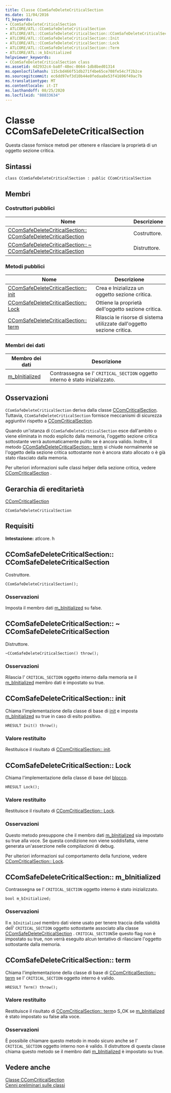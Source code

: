 ```yaml
---
title: Classe CComSafeDeleteCriticalSection
ms.date: 11/04/2016
f1_keywords:
- CComSafeDeleteCriticalSection
- ATLCORE/ATL::CComSafeDeleteCriticalSection
- ATLCORE/ATL::CComSafeDeleteCriticalSection::CComSafeDeleteCriticalSection
- ATLCORE/ATL::CComSafeDeleteCriticalSection::Init
- ATLCORE/ATL::CComSafeDeleteCriticalSection::Lock
- ATLCORE/ATL::CComSafeDeleteCriticalSection::Term
- ATLCORE/ATL::m_bInitialized
helpviewer_keywords:
- CComSafeDeleteCriticalSection class
ms.assetid: 4d2932c4-ba8f-48ec-8664-1db8bed01314
ms.openlocfilehash: 115cbd466f51db271f4be65ce708fe54c7f2b2ce
ms.sourcegitcommit: ec6dd97ef3d10b44e0fedaa8e53f41696f49ac7b
ms.translationtype: MT
ms.contentlocale: it-IT
ms.lasthandoff: 08/25/2020
ms.locfileid: "88833634"
---
```

# <a name="ccomsafedeletecriticalsection-class"></a>Classe CComSafeDeleteCriticalSection

Questa classe fornisce metodi per ottenere e rilasciare la proprietà di un oggetto sezione critica.

## <a name="syntax"></a>Sintassi

```
class CComSafeDeleteCriticalSection : public CComCriticalSection
```

## <a name="members"></a>Membri

### <a name="public-constructors"></a>Costruttori pubblici

|Nome|Descrizione|
|----------|-----------------|
|[CComSafeDeleteCriticalSection:: CComSafeDeleteCriticalSection](#ccomsafedeletecriticalsection)|Costruttore.|
|[CComSafeDeleteCriticalSection:: ~ CComSafeDeleteCriticalSection](#dtor)|Distruttore.|

### <a name="public-methods"></a>Metodi pubblici

|Nome|Descrizione|
|----------|-----------------|
|[CComSafeDeleteCriticalSection:: init](#init)|Crea e Inizializza un oggetto sezione critica.|
|[CComSafeDeleteCriticalSection:: Lock](#lock)|Ottiene la proprietà dell'oggetto sezione critica.|
|[CComSafeDeleteCriticalSection:: term](#term)|Rilascia le risorse di sistema utilizzate dall'oggetto sezione critica.|

### <a name="data-members"></a>Membri dei dati

|Membro dei dati|Descrizione|
|-|-|
|[m_bInitialized](#m_binitialized)|Contrassegna se l' `CRITICAL_SECTION` oggetto interno è stato inizializzato.|

## <a name="remarks"></a>Osservazioni

`CComSafeDeleteCriticalSection` deriva dalla classe [CComCriticalSection](../../atl/reference/ccomcriticalsection-class.md). Tuttavia, `CComSafeDeleteCriticalSection` fornisce meccanismi di sicurezza aggiuntivi rispetto a [CComCriticalSection](../../atl/reference/ccomcriticalsection-class.md).

Quando un'istanza di `CComSafeDeleteCriticalSection` esce dall'ambito o viene eliminata in modo esplicito dalla memoria, l'oggetto sezione critica sottostante verrà automaticamente pulito se è ancora valido. Inoltre, il metodo [CComSafeDeleteCriticalSection:: term](#term) si chiude normalmente se l'oggetto della sezione critica sottostante non è ancora stato allocato o è già stato rilasciato dalla memoria.

Per ulteriori informazioni sulle classi helper della sezione critica, vedere [CComCriticalSection](../../atl/reference/ccomcriticalsection-class.md) .

## <a name="inheritance-hierarchy"></a>Gerarchia di ereditarietà

[CComCriticalSection](../../atl/reference/ccomcriticalsection-class.md)

`CComSafeDeleteCriticalSection`

## <a name="requirements"></a>Requisiti

**Intestazione:** atlcore. h

## <a name="ccomsafedeletecriticalsectionccomsafedeletecriticalsection"></a><a name="ccomsafedeletecriticalsection"></a> CComSafeDeleteCriticalSection:: CComSafeDeleteCriticalSection

Costruttore.

```
CComSafeDeleteCriticalSection();
```

### <a name="remarks"></a>Osservazioni

Imposta il membro dati [m_bInitialized](#m_binitialized) su false.

## <a name="ccomsafedeletecriticalsectionccomsafedeletecriticalsection"></a><a name="dtor"></a> CComSafeDeleteCriticalSection:: ~ CComSafeDeleteCriticalSection

Distruttore.

```
~CComSafeDeleteCriticalSection() throw();
```

### <a name="remarks"></a>Osservazioni

Rilascia l' `CRITICAL_SECTION` oggetto interno dalla memoria se il [m_bInitialized](#m_binitialized) membro dati è impostato su true.

## <a name="ccomsafedeletecriticalsectioninit"></a><a name="init"></a> CComSafeDeleteCriticalSection:: init

Chiama l'implementazione della classe di base di [init](/visualstudio/debugger/init) e imposta [m_bInitialized](#m_binitialized) su true in caso di esito positivo.

```
HRESULT Init() throw();
```

### <a name="return-value"></a>Valore restituito

Restituisce il risultato di [CComCriticalSection:: init](../../atl/reference/ccomcriticalsection-class.md#init).

## <a name="ccomsafedeletecriticalsectionlock"></a><a name="lock"></a> CComSafeDeleteCriticalSection:: Lock

Chiama l'implementazione della classe di base del [blocco](ccomcriticalsection-class.md#lock).

```
HRESULT Lock();
```

### <a name="return-value"></a>Valore restituito

Restituisce il risultato di [CComCriticalSection:: Lock](../../atl/reference/ccomcriticalsection-class.md#lock).

### <a name="remarks"></a>Osservazioni

Questo metodo presuppone che il membro dati [m_bInitialized](#m_binitialized) sia impostato su true alla voce. Se questa condizione non viene soddisfatta, viene generata un'asserzione nelle compilazioni di debug.

Per ulteriori informazioni sul comportamento della funzione, vedere [CComCriticalSection:: Lock](../../atl/reference/ccomcriticalsection-class.md#lock).

## <a name="ccomsafedeletecriticalsectionm_binitialized"></a><a name="m_binitialized"></a> CComSafeDeleteCriticalSection:: m_bInitialized

Contrassegna se l' `CRITICAL_SECTION` oggetto interno è stato inizializzato.

```
bool m_bInitialized;
```

### <a name="remarks"></a>Osservazioni

Il `m_bInitialized` membro dati viene usato per tenere traccia della validità dell' `CRITICAL_SECTION` oggetto sottostante associato alla classe [CComSafeDeleteCriticalSection](../../atl/reference/ccomsafedeletecriticalsection-class.md) . `CRITICAL_SECTION`Se questo flag non è impostato su true, non verrà eseguito alcun tentativo di rilasciare l'oggetto sottostante dalla memoria.

## <a name="ccomsafedeletecriticalsectionterm"></a><a name="term"></a> CComSafeDeleteCriticalSection:: term

Chiama l'implementazione della classe di base di [CComCriticalSection:: term](../../atl/reference/ccomcriticalsection-class.md#term) se l' `CRITICAL_SECTION` oggetto interno è valido.

```
HRESULT Term() throw();
```

### <a name="return-value"></a>Valore restituito

Restituisce il risultato di [CComCriticalSection:: term](../../atl/reference/ccomcriticalsection-class.md#term)o S_OK se [m_bInitialized](#m_binitialized) è stato impostato su false alla voce.

### <a name="remarks"></a>Osservazioni

È possibile chiamare questo metodo in modo sicuro anche se l' `CRITICAL_SECTION` oggetto interno non è valido. Il distruttore di questa classe chiama questo metodo se il membro dati [m_bInitialized](#m_binitialized) è impostato su true.

## <a name="see-also"></a>Vedere anche

[Classe CComCriticalSection](../../atl/reference/ccomcriticalsection-class.md)<br/>
[Cenni preliminari sulle classi](../../atl/atl-class-overview.md)

